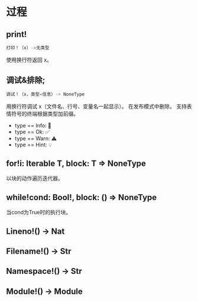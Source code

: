 # 过程

## print!

```python
打印！（x）->无类型
```

   使用换行符返回 x。

## 调试&排除;

```python
调试！（x，类型=信息）-> NoneType
```

用换行符调试 x（文件名、行号、变量名一起显示）。 在发布模式中删除。
支持表情符号的终端根据类型加前缀。

* type == Info: 💬
* type == Ok: ✅
* type == Warn: ⚠️
* type == Hint: 💡

## for!i: Iterable T, block: T => NoneType

以块的动作遍历迭代器。

## while!cond: Bool!, block: () => NoneType

当cond为True时的执行块。

## Lineno!() -> Nat

## Filename!() -> Str

## Namespace!() -> Str

## Module!() -> Module